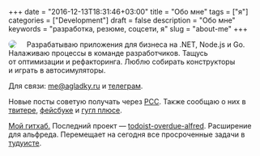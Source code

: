 +++
date = "2016-12-13T18:31:46+03:00"
title = "Обо мне"
tags = ["я"]
categories = ["Development"]
draft = false
description = "Обо мне"
keywords = "разработка, резюме, соцсети, я"
slug = "about-me"
+++

<div>
<img style="float:left; border-radius:50%; margin-right:20px;" src="https://lh3.googleusercontent.com/W-ilP5I0xXC4xj68hGswl4n1Rw3HG2kLGjxSE3y8rQrqTmHYHXMKMzNwgdnE1ilcw-5leHujgBec4RvmarfuFNurfwLMymph0Mc2NEioEa5tS47oOopVD56d-IMH-dXO8vrBwPKTNxxNZHmdrx8JUM5bSrO62O6s5NadlhBc6ur51AgJdEnQiWORCQ2kIwaTKVN5daTedUbldqO7JgTQUkgqxK32MBqmPiDstDjzyegtqc7Xrhcp4294xZQHlIIFqAQeDMiQeRhY2WpXnPuM0D4H3QuC8-B3TYzatGWKdWKyMzRJesLWGQlp1uyWB9PWYLKItUANhb9jrvkPiWre4y0_SOxQbpKixd7AZFbZiL-9f6I071-G-GF18zoxTQYE35PGDwhYL5k0EP1TAWhTaCsAAktQNpLG9GQbQzeiabadSupZCSOqHmSocdncEou0NhC_R0wN4ZYfbFiyxREPxnyijhWep6qW-zlRCLnrCqPaxRYwD8nt9qyxLAcMKj2fZhEncvR4FSN4Th0gpGGeq19UV7ABSmVhbded2tL-AqekL7OjvFvx8dyVVnYWA4xRifNcuDr-Q6jQXWu3EnpTenWE5o9brEgiiWAVrxF5XgcqSsRo=s120-no">
<p>
Разрабатываю приложения для бизнеса на .NET, Node.js и Go. Налаживаю процессы в команде разработчиков. Тащусь от оптимизации и рефакторинга. Люблю собирать конструкторы и играть в автосимуляторы.
</p>
<p>
Для связи: <a href="mailto:me@agladky.ru">me@agladky.ru</a> и <a href="https://telegram.me/agladky">телеграм</a>.
</p>
<p>
Новые посты советую получать через <a class="rss" href="http://www.agladky.ru/index.xml">РСС</a>. Также сообщаю о них в <a href="https://twitter.com/agladky">твитере</a>, <a href="https://www.facebook.com/agladkiy">фейсбуке</a> и <a href="https://plus.google.com/u/0/110229193673754543757">гугл плюсе</a>.
</p>
<p>
<a href="https://github.com/agladky">Мой гитхаб.</a> Последний проект — <a href="https://github.com/agladky/todoist-overdue-alfred">todoist-overdue-alfred</a>. Расширение для альфреда. Перемещает на сегодня все просроченные задачи в <a href="https://todoist.com/">тудуисте</a>.
</p>
</div>
